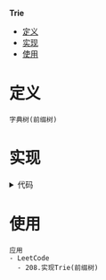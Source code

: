 **Trie**
- [定义](#定义)
- [实现](#实现)
- [使用](#使用)

# 定义 #
```
字典树(前缀树)
```

# 实现 #
<details>
<summary>代码</summary>
<pre>
<code>

```
type Trie struct {
	isEnd    bool
	children [26]*Trie
}

func Constructor() Trie {
	return Trie{}
}

func (this *Trie) Insert(word string) {
	node := this
	for _, char := range word {
		char -= 'a'
		if node.children[char] == nil {
			node.children[char] = &Trie{}
		}
		node = node.children[char]
	}
	node.isEnd = true
}

func (this *Trie) SearchPrefix(prefix string) *Trie {
	node := this
	for _, char := range prefix {
		char -= 'a'
		if node.children[char] == nil {
			return nil
		}
		node = node.children[char]
	}
	return node
}

func (this *Trie) Search(word string) bool {
	node := this.SearchPrefix(word)
	return node != nil && node.isEnd
}

func (this *Trie) StartsWith(prefix string) bool {
	return this.SearchPrefix(prefix) != nil
}
```
</code>
</pre>
</details>

# 使用 #
```
应用
- LeetCode
  - 208.实现Trie(前缀树)
```


